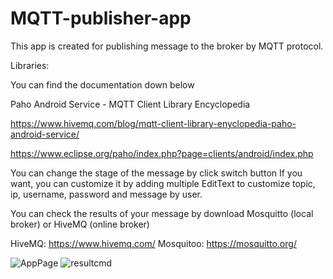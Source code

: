 # MQTT-publisher-app
This app is created for publishing message to the broker by MQTT protocol.

Libraries: 

You can find the documentation down below

Paho Android Service - MQTT Client Library Encyclopedia

https://www.hivemq.com/blog/mqtt-client-library-enyclopedia-paho-android-service/

https://www.eclipse.org/paho/index.php?page=clients/android/index.php



You can change the stage of the message by click switch button
If you want, you can customize it by adding multiple EditText to customize topic, ip, username, password and message by user. 

You can check the results of your message by download Mosquitto (local broker) or HiveMQ (online broker)

HiveMQ: 
https://www.hivemq.com/
Mosquitoo: 
https://mosquitto.org/

![AppPage ](https://user-images.githubusercontent.com/75833534/154084824-bd68bfff-db80-4c29-9760-7c37f7b9f9a7.png)
![resultcmd](https://user-images.githubusercontent.com/75833534/154084372-77b845c0-a624-47eb-a24b-b10a111c91ae.png)




